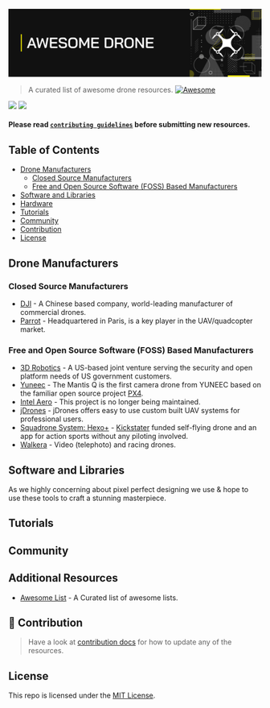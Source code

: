 ![Awesome Drone](./img/github-header-strip.png)

> A curated list of awesome drone resources. [![Awesome](https://awesome.re/badge.svg)](https://awesome.re)

[![](https://img.shields.io/badge/%E2%9D%A4-ardupilot.org-0a0a0a.svg?style=flat&colorA=0a0a0a)](https://ardupilot.org/)
[![](https://img.shields.io/badge/%E2%9D%A4-dronecode.org-0a0a0a.svg?style=flat&colorA=0a0a0a)](https://www.dronecode.org/)

#### Please read [`contributing guidelines`](./contributing.md) before submitting new resources.

## Table of Contents
- [Drone Manufacturers](#drone-manufacturers)
    - [Closed Source Manufacturers](#closed-source-manufacturers)
    - [Free and Open Source Software (FOSS) Based Manufacturers](#free-and-open-source-software-(FOSS)-based-manufacturers)
- [Software and Libraries](#software-and-libraries)
- [Hardware](#hardware)
- [Tutorials](#tutorials)
- [Community](#community)
- [Contribution](#contribution)
- [License](#license)

## Drone Manufacturers

### Closed Source Manufacturers
- [DJI](https://www.dji.com/) - A Chinese based company, world-leading manufacturer of commercial drones.
- [Parrot](https://www.parrot.com/us/) - Headquartered in Paris, is a key player in the UAV/quadcopter market.

### Free and Open Source Software (FOSS) Based Manufacturers
- [3D Robotics](https://www.3dr.com/) - A US-based joint venture serving the security and open platform needs of US government customers.
- [Yuneec](https://www.yuneec.com/en_GB/home.html) - The Mantis Q is the first camera drone from YUNEEC based on the familiar open source project [PX4](https://px4.io/).
- [Intel Aero](https://github.com/intel-aero/meta-intel-aero/wiki) - This project is no longer being maintained.
- [jDrones](http://www.jdrones.com/) - jDrones offers easy to use custom built UAV systems for professional users.
- [Squadrone System: Hexo+](https://hexoplus.com/) - [Kickstater](https://www.kickstarter.com/projects/sqdr/hexo-your-autonomous-aerial-camera?ref=discovery&term=hexo%2B) funded self-flying drone and an app for action sports without any piloting involved.
- [Walkera](https://www.walkera.com/) - Video (telephoto) and racing drones.


## Software and Libraries
As we highly concerning about pixel perfect designing we use & hope to use these tools to craft a stunning masterpiece.

## Tutorials

## Community

## Additional Resources

- [Awesome List](https://github.com/sindresorhus/awesome) - A Curated list of awesome lists.

## 🙌 Contribution

> Have a look at [contribution docs](./CONTRIBUTING.md) for how to update any of the resources.

## License

This repo is licensed under the [MIT License](./LICENSE).
